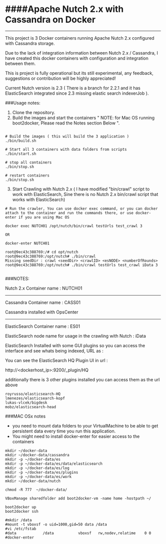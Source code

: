 ####Apache Nutch 2.x with Cassandra on Docker
=======================
------

This project is 3 Docker containers running Apache Nutch 2.x configured with Cassandra storage.

Due to the lack of integration information between Nutch 2.x / Cassandra, I have created this docker containers with configuration and integration between them.

This is project is fully operational but its still experimental, any feedback, suggestions or contribution will be highly appreciated! 

Current Nutch version is 2.3 ( There is a branch for 2.2.1 and it has ElasticSearch integrated since 2.3 missing elastic search indexerJob ).

###Usage notes:

1. Clone the repository.
2. Build the images and start the containers " NOTE: for Mac OS running boot2docker, Please read the Notes section Below ". 

```

# Build the images ( this will build the 3 application )
./bin/build.sh

# Start all 3 containers with data folders from scripts
./bin/start.sh

# stop all containers 
./bin/stop.sh

# restart containers 
./bin/stop.sh

```
3. Start Crawling with Nutch 2.x ( I have modified "bin/crawl" script to work with ElasticSearch, Sine there is no Nutch 2.x bin/crawl script that works with ElasticSearch) 


```
# Run the crawler, You can use docker exec command, or you can docker attach to the container and run the commands there, or use docker-enter if you are using Mac OS

docker exec NUTCH01 /opt/nutch/bin/crawl testUrls test_crawl 3

OR 

docker-enter NUTCH01

root@9ec43c388769:/# cd opt/nutch
root@9ec43c388769:/opt/nutch# ./bin/crawl
Missing seedDir : crawl <seedDir> <crawlID> <esNODE> <numberOfRounds>
root@9ec43c388769:/opt/nutch# ./bin/crawl testUrls test_crawl iData 3


```
###NOTES:

Nutch 2.x Container name : NUTCH01

----------

Cassandra Container name : CASS01

Cassandra installed with OpsCenter

--------

ElasticSearch Container name : ES01

ElasticSearch node name for usage in the crawling with Nutch : iData

ElasticSearch Installed with some GUI plugins so you can access the interface and see whats being indexed, URL as : 

You can see the ElasticSearch HQ Plugin UI in url :
 
http://<dockerhost_ip>:9200/_plugin/HQ

additionally there is 3 other plugins installed you can access them as the url above

 ```
royrusso/elasticsearch-HQ
lmenezes/elasticsearch-kopf
lukas-vlcek/bigdesk
mobz/elasticsearch-head
````

###MAC OSx notes
- you need to mount data folders to your VirtualMachine to be able to get persistent data every time you run this application.
- You might need to install docker-enter for easier access to the containers

```
mkdir ~/docker-data
mkdir ~/docker-data/cassandra
mkdir -p ~/docker-data/es
mkdir -p ~/docker-data/es/data/elasticsearch
mkdir -p ~/docker-data/es/log
mkdir -p ~/docker-data/es/plugins
mkdir -p ~/docker-data/es/work
mkdir ~/docker-data/nutch

chmod -R 777  ~/docker-data/

VBoxManage sharedfolder add boot2docker-vm -name home -hostpath ~/

boot2docker up
boot2docker ssh

#mkdir /data
#mount -t vboxsf -o uid=1000,gid=50 data /data
#vi /etc/fstab
#data            /data           vboxsf   rw,nodev,relatime    0 0
#docker-enter
```
